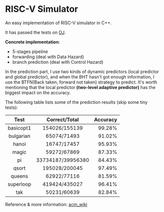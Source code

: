 # RISC-V Simulator
An easy implementation of RISC-V simulator in C++.

It has passed the tests on [OJ](http://oj.oscardhc.com/).

**Concrete implementation**:
+ 5-stages pipeline
+ forwarding (deal with Data Hazard)
+ branch prediction (deal with Control Hazard)

In the prediction part, I use two kinds of dynamic predictors (local predictor and global predictor), and when the BHT hasn't got enough information, I use the BTFN(Back taken, forward not taken) strategy to predict. It's worth mentioning that the local predictor **(two-level adaptive predictor)** has the biggest impact on the accuracy.

The following table lists some of the prediction results (skip some tiny tests):

|Test|Correct/Total|Accuracy|
|:--:|:-----------:|-------:|
|basicopt1|154026/155139|99.28%|
|bulgarian|65074/71493|91.02%|
|hanoi|16747/17457|95.93%|
|magic|59272/67869|87.33%|
|pi|33734187/39956380|84.43%|
|qsort|195028/200045|97.49%|
|queens|62922/77116|81.59%|
|superloop|419424/435027|96.41%|
|tak|50231/60639|82.84%|

Reference & more information: [acm_wiki](https://acm.sjtu.edu.cn/wiki/PPCA_2020)